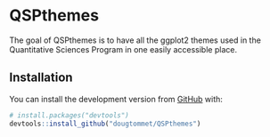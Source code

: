 
<!-- README.md is generated from README.Rmd. Please edit that file -->

# QSPthemes

<!-- badges: start -->

<!-- badges: end -->

The goal of QSPthemes is to have all the ggplot2 themes used in the
Quantitative Sciences Program in one easily accessible place.

## Installation

You can install the development version from
[GitHub](https://github.com/) with:

``` r
# install.packages("devtools")
devtools::install_github("dougtommet/QSPthemes")
```
